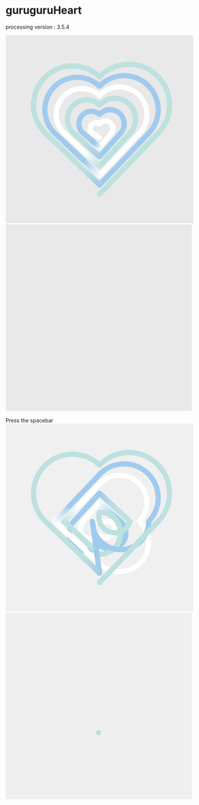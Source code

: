 # guruguruHeart
processing version : 3.5.4  

![](https://github.com/yuyurigi/guruguruHeart/blob/main/201105.png)  
![](https://github.com/yuyurigi/guruguruHeart/blob/main/201105_2.gif)  
  
Press the spacebar
![](https://github.com/yuyurigi/guruguruHeart/blob/main/201105_3.png)  
![](https://github.com/yuyurigi/guruguruHeart/blob/main/201105_4.gif)
